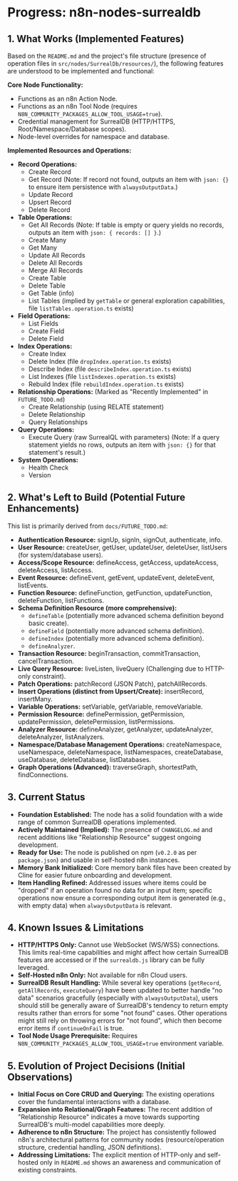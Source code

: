 # Progress: n8n-nodes-surrealdb

## 1. What Works (Implemented Features)

Based on the `README.md` and the project's file structure (presence of operation files in `src/nodes/SurrealDb/resources/`), the following features are understood to be implemented and functional:

**Core Node Functionality:**
*   Functions as an n8n Action Node.
*   Functions as an n8n Tool Node (requires `N8N_COMMUNITY_PACKAGES_ALLOW_TOOL_USAGE=true`).
*   Credential management for SurrealDB (HTTP/HTTPS, Root/Namespace/Database scopes).
*   Node-level overrides for namespace and database.

**Implemented Resources and Operations:**

*   **Record Operations:**
    *   Create Record
    *   Get Record (Note: If record not found, outputs an item with `json: {}` to ensure item persistence with `alwaysOutputData`.)
    *   Update Record
    *   Upsert Record
    *   Delete Record
*   **Table Operations:**
    *   Get All Records (Note: If table is empty or query yields no records, outputs an item with `json: { records: [] }`.)
    *   Create Many
    *   Get Many
    *   Update All Records
    *   Delete All Records
    *   Merge All Records
    *   Create Table
    *   Delete Table
    *   Get Table (info)
    *   List Tables (implied by `getTable` or general exploration capabilities, file `listTables.operation.ts` exists)
*   **Field Operations:**
    *   List Fields
    *   Create Field
    *   Delete Field
*   **Index Operations:**
    *   Create Index
    *   Delete Index (file `dropIndex.operation.ts` exists)
    *   Describe Index (file `describeIndex.operation.ts` exists)
    *   List Indexes (file `listIndexes.operation.ts` exists)
    *   Rebuild Index (file `rebuildIndex.operation.ts` exists)
*   **Relationship Operations:** (Marked as "Recently Implemented" in `FUTURE_TODO.md`)
    *   Create Relationship (using RELATE statement)
    *   Delete Relationship
    *   Query Relationships
*   **Query Operations:**
    *   Execute Query (raw SurrealQL with parameters) (Note: If a query statement yields no rows, outputs an item with `json: {}` for that statement's result.)
*   **System Operations:**
    *   Health Check
    *   Version

## 2. What's Left to Build (Potential Future Enhancements)

This list is primarily derived from `docs/FUTURE_TODO.md`:

*   **Authentication Resource:** signUp, signIn, signOut, authenticate, info.
*   **User Resource:** createUser, getUser, updateUser, deleteUser, listUsers (for system/database users).
*   **Access/Scope Resource:** defineAccess, getAccess, updateAccess, deleteAccess, listAccess.
*   **Event Resource:** defineEvent, getEvent, updateEvent, deleteEvent, listEvents.
*   **Function Resource:** defineFunction, getFunction, updateFunction, deleteFunction, listFunctions.
*   **Schema Definition Resource (more comprehensive):**
    *   `defineTable` (potentially more advanced schema definition beyond basic create).
    *   `defineField` (potentially more advanced schema definition).
    *   `defineIndex` (potentially more advanced schema definition).
    *   `defineAnalyzer`.
*   **Transaction Resource:** beginTransaction, commitTransaction, cancelTransaction.
*   **Live Query Resource:** liveListen, liveQuery (Challenging due to HTTP-only constraint).
*   **Patch Operations:** patchRecord (JSON Patch), patchAllRecords.
*   **Insert Operations (distinct from Upsert/Create):** insertRecord, insertMany.
*   **Variable Operations:** setVariable, getVariable, removeVariable.
*   **Permission Resource:** definePermission, getPermission, updatePermission, deletePermission, listPermissions.
*   **Analyzer Resource:** defineAnalyzer, getAnalyzer, updateAnalyzer, deleteAnalyzer, listAnalyzers.
*   **Namespace/Database Management Operations:** createNamespace, useNamespace, deleteNamespace, listNamespaces, createDatabase, useDatabase, deleteDatabase, listDatabases.
*   **Graph Operations (Advanced):** traverseGraph, shortestPath, findConnections.

## 3. Current Status

*   **Foundation Established:** The node has a solid foundation with a wide range of common SurrealDB operations implemented.
*   **Actively Maintained (Implied):** The presence of `CHANGELOG.md` and recent additions like "Relationship Resource" suggest ongoing development.
*   **Ready for Use:** The node is published on npm (`v0.2.0` as per `package.json`) and usable in self-hosted n8n instances.
*   **Memory Bank Initialized:** Core memory bank files have been created by Cline for easier future onboarding and development.
*   **Item Handling Refined:** Addressed issues where items could be "dropped" if an operation found no data for an input item; specific operations now ensure a corresponding output item is generated (e.g., with empty data) when `alwaysOutputData` is relevant.

## 4. Known Issues & Limitations

*   **HTTP/HTTPS Only:** Cannot use WebSocket (WS/WSS) connections. This limits real-time capabilities and might affect how certain SurrealDB features are accessed or if the `surrealdb.js` library can be fully leveraged.
*   **Self-Hosted n8n Only:** Not available for n8n Cloud users.
*   **SurrealDB Result Handling:** While several key operations (`getRecord`, `getAllRecords`, `executeQuery`) have been updated to better handle "no data" scenarios gracefully (especially with `alwaysOutputData`), users should still be generally aware of SurrealDB's tendency to return empty results rather than errors for some "not found" cases. Other operations might still rely on throwing errors for "not found", which then become error items if `continueOnFail` is true.
*   **Tool Node Usage Prerequisite:** Requires `N8N_COMMUNITY_PACKAGES_ALLOW_TOOL_USAGE=true` environment variable.

## 5. Evolution of Project Decisions (Initial Observations)

*   **Initial Focus on Core CRUD and Querying:** The existing operations cover the fundamental interactions with a database.
*   **Expansion into Relational/Graph Features:** The recent addition of "Relationship Resource" indicates a move towards supporting SurrealDB's multi-model capabilities more deeply.
*   **Adherence to n8n Structure:** The project has consistently followed n8n's architectural patterns for community nodes (resource/operation structure, credential handling, JSON definitions).
*   **Addressing Limitations:** The explicit mention of HTTP-only and self-hosted only in `README.md` shows an awareness and communication of existing constraints.
